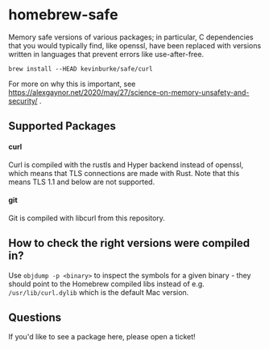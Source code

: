 # homebrew-safe

Memory safe versions of various packages; in particular, C dependencies that you
would typically find, like openssl, have been replaced with versions written in
languages that prevent errors like use-after-free.

```
brew install --HEAD kevinburke/safe/curl
```

For more on why this is important, see
https://alexgaynor.net/2020/may/27/science-on-memory-unsafety-and-security/ .

## Supported Packages

#### curl

Curl is compiled with the rustls and Hyper backend instead of openssl, which
means that TLS connections are made with Rust. Note that this means TLS 1.1 and
below are not supported.

#### git

Git is compiled with libcurl from this repository.

## How to check the right versions were compiled in?

Use `objdump -p <binary>` to inspect the symbols for a given binary - they
should point to the Homebrew compiled libs instead of e.g. `/usr/lib/curl.dylib`
which is the default Mac version.

## Questions

If you'd like to see a package here, please open a ticket!
